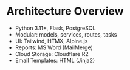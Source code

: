 # Architecture Overview

- Python 3.11+, Flask, PostgreSQL
- Modular: models, services, routes, tasks
- UI: Tailwind, HTMX, Alpine.js
- Reports: MS Word (MailMerge)
- Cloud Storage: Cloudflare R2
- Email Templates: HTML (Jinja2)